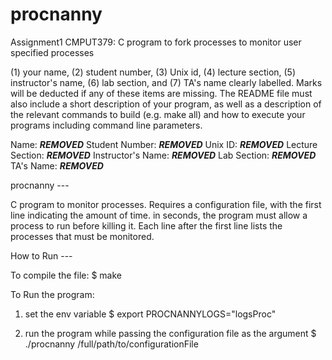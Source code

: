 # procnanny
Assignment1 CMPUT379: C program to fork processes to monitor user specified processes  

(1) your name, (2) student number, (3) Unix id, (4) lecture section, (5) instructor's name, (6) lab section, and (7) TA's name clearly labelled. 
Marks will be deducted if any of these items are missing. 
The README file must also include a short description of your program, 
as well as a description of the relevant commands to build (e.g. make all) 
and how to execute your programs including command line parameters.

Name: ***REMOVED***
Student Number: ***REMOVED***
Unix ID: ***REMOVED***
Lecture Section: ***REMOVED***
Instructor's Name: ***REMOVED***
Lab Section: ***REMOVED***
TA's Name: ***REMOVED***

procnanny --- 

C program to monitor processes. Requires a configuration file, with the first line
indicating the amount of time. in seconds, the program must allow a process to run
before killing it. Each line after the first line lists the processes that must be monitored.

How to Run --- 

To compile the file:
$ make

To Run the program:

1. set the env variable 
$ export PROCNANNYLOGS="logsProc"

2. run the program while passing the configuration file as the argument
$ ./procnanny /full/path/to/configurationFile



